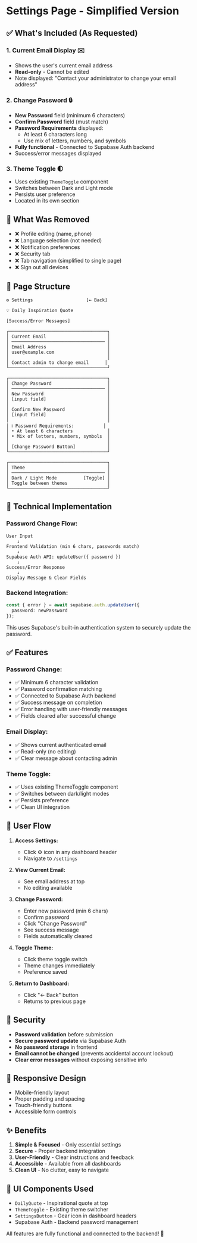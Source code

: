 # Settings Page - Simplified Version

## ✅ What's Included (As Requested)

### **1. Current Email Display** ✉️
- Shows the user's current email address
- **Read-only** - Cannot be edited
- Note displayed: "Contact your administrator to change your email address"

### **2. Change Password** 🔒
- **New Password** field (minimum 6 characters)
- **Confirm Password** field (must match)
- **Password Requirements** displayed:
  - At least 6 characters long
  - Use mix of letters, numbers, and symbols
- **Fully functional** - Connected to Supabase Auth backend
- Success/error messages displayed

### **3. Theme Toggle** 🌓
- Uses existing `ThemeToggle` component
- Switches between Dark and Light mode
- Persists user preference
- Located in its own section

## 🚫 What Was Removed

- ❌ Profile editing (name, phone)
- ❌ Language selection (not needed)
- ❌ Notification preferences
- ❌ Security tab
- ❌ Tab navigation (simplified to single page)
- ❌ Sign out all devices

## 📍 Page Structure

```
⚙️ Settings                    [← Back]

💡 Daily Inspiration Quote

[Success/Error Messages]

┌─────────────────────────────────────┐
│ Current Email                       │
│ ─────────────────────────────────── │
│ Email Address                       │
│ user@example.com                    │
│                                     │
│ Contact admin to change email      │
└─────────────────────────────────────┘

┌─────────────────────────────────────┐
│ Change Password                     │
│ ─────────────────────────────────── │
│ New Password                        │
│ [input field]                       │
│                                     │
│ Confirm New Password                │
│ [input field]                       │
│                                     │
│ ℹ️ Password Requirements:           │
│ • At least 6 characters             │
│ • Mix of letters, numbers, symbols  │
│                                     │
│ [Change Password Button]            │
└─────────────────────────────────────┘

┌─────────────────────────────────────┐
│ Theme                               │
│ ─────────────────────────────────── │
│ Dark / Light Mode          [Toggle] │
│ Toggle between themes               │
└─────────────────────────────────────┘
```

## 🔧 Technical Implementation

### **Password Change Flow:**
```
User Input
    ↓
Frontend Validation (min 6 chars, passwords match)
    ↓
Supabase Auth API: updateUser({ password })
    ↓
Success/Error Response
    ↓
Display Message & Clear Fields
```

### **Backend Integration:**
```typescript
const { error } = await supabase.auth.updateUser({
  password: newPassword
});
```

This uses Supabase's built-in authentication system to securely update the password.

## ✅ Features

### **Password Change:**
- ✅ Minimum 6 character validation
- ✅ Password confirmation matching
- ✅ Connected to Supabase Auth backend
- ✅ Success message on completion
- ✅ Error handling with user-friendly messages
- ✅ Fields cleared after successful change

### **Email Display:**
- ✅ Shows current authenticated email
- ✅ Read-only (no editing)
- ✅ Clear message about contacting admin

### **Theme Toggle:**
- ✅ Uses existing ThemeToggle component
- ✅ Switches between dark/light modes
- ✅ Persists preference
- ✅ Clean UI integration

## 🎯 User Flow

1. **Access Settings:**
   - Click ⚙️ icon in any dashboard header
   - Navigate to `/settings`

2. **View Current Email:**
   - See email address at top
   - No editing available

3. **Change Password:**
   - Enter new password (min 6 chars)
   - Confirm password
   - Click "Change Password"
   - See success message
   - Fields automatically cleared

4. **Toggle Theme:**
   - Click theme toggle switch
   - Theme changes immediately
   - Preference saved

5. **Return to Dashboard:**
   - Click "← Back" button
   - Returns to previous page

## 🔐 Security

- **Password validation** before submission
- **Secure password update** via Supabase Auth
- **No password storage** in frontend
- **Email cannot be changed** (prevents accidental account lockout)
- **Clear error messages** without exposing sensitive info

## 📱 Responsive Design

- Mobile-friendly layout
- Proper padding and spacing
- Touch-friendly buttons
- Accessible form controls

## ✨ Benefits

1. **Simple & Focused** - Only essential settings
2. **Secure** - Proper backend integration
3. **User-Friendly** - Clear instructions and feedback
4. **Accessible** - Available from all dashboards
5. **Clean UI** - No clutter, easy to navigate

## 🎨 UI Components Used

- `DailyQuote` - Inspirational quote at top
- `ThemeToggle` - Existing theme switcher
- `SettingsButton` - Gear icon in dashboard headers
- Supabase Auth - Backend password management

All features are fully functional and connected to the backend! 🚀
